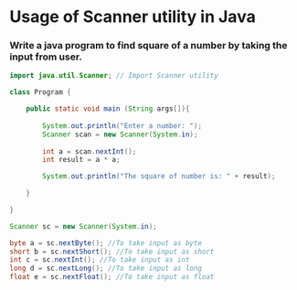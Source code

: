 # Usage of Scanner utility in Java
### Write a java program to find square of a number by taking the input from user.

```java
import java.util.Scanner; // Import Scanner utility

class Program {

	public static void main (String args[]){
		
		System.out.println("Enter a number: ");
		Scanner scan = new Scanner(System.in);
		
		int a = scan.nextInt();
		int result = a * a;

		System.out.println("The square of number is: " + result);
	
	}

}
```

```java
Scanner sc = new Scanner(System.in);

byte a = sc.nextByte(); //To take input as byte
short b = sc.nextShort(); //To take input as short
int c = sc.nextInt(); //To take input as int
long d = sc.nextLong(); //To take input as long
float e = sc.nextFloat(); //To take input as float
```
